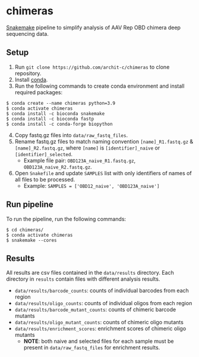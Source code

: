 # chimeras
[Snakemake](https://snakemake.github.io/) pipeline to simplify analysis of AAV Rep OBD chimera deep sequencing data.

## Setup
1. Run `git clone https://github.com/archit-c/chimeras` to clone repository.
2. Install [conda](https://conda.io/projects/conda/en/latest/user-guide/install/index.html#regular-installation).
3. Run the following commands to create conda environment and install required packages:
```
$ conda create --name chimeras python=3.9
$ conda activate chimeras
$ conda install -c bioconda snakemake
$ conda install -c bioconda fastp
$ conda install -c conda-forge biopython
```
4. Copy fastq.gz files into `data/raw_fastq_files`.
5. Rename fastq.gz files to match naming convention `[name]_R1.fastq.gz` & `[name]_R2.fastq.gz`, where `[name]` is `[identifier]_naive` or `[identifier]_selected`.
    - Example file pair: `OBD123A_naive_R1.fastq.gz`, `OBD123A_naive_R2.fastq.gz`.
6. Open `Snakefile`  and update `SAMPLES` list with only identifiers of names of all files to be processed.
    - Example: `SAMPLES = ['OBD12_naive', 'OBD123A_naive']`

## Run pipeline
To run the pipeline, run the following commands:
```
$ cd chimeras/
$ conda activate chimeras
$ snakemake --cores
```

## Results
All results are csv files contained in the `data/results` directory. Each directory in `results` contain files with different analysis results.
- `data/results/barcode_counts`: counts of individual barcodes from each region
- `data/results/oligo_counts`: counts of individual oligos from each region
- `data/results/barcode_mutant_counts`: counts of chimeric barcode mutants
- `data/results/oligo_mutant_counts`: counts of chimeric oligo mutants
- `data/results/enrichment_scores`: enrichment scores of chimeric oligo mutants
    - **NOTE**: both naive and selected files for each sample must be present in `data/raw_fastq_files` for enrichment results.

